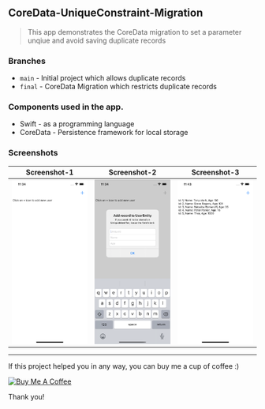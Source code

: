 ## CoreData-UniqueConstraint-Migration
> This app demonstrates the CoreData migration to set a parameter unqiue and avoid saving duplicate records

### Branches
- `main` - Initial project which allows duplicate records
- `final` - CoreData Migration which restricts duplicate records

### Components used in the app.
- Swift - as a programming language
- CoreData - Persistence framework for local storage

### Screenshots
Screenshot-1 | Screenshot-2 | Screenshot-3 |
---|---|---|
![Screenshot-1](./ART/Screenshot-1.png) | ![Screenshot-2](./ART/Screenshot-2.png) | ![Screenshot-3](./ART/Screenshot-3.png) 

---
If this project helped you in any way, you can buy me a cup of coffee :) 

<a href="https://www.buymeacoffee.com/naveentp1" target="_blank"><img src="https://bmc-cdn.nyc3.digitaloceanspaces.com/BMC-button-images/custom_images/orange_img.png" alt="Buy Me A Coffee" style="height: auto !important;width: auto !important;" ></a>

Thank you!
